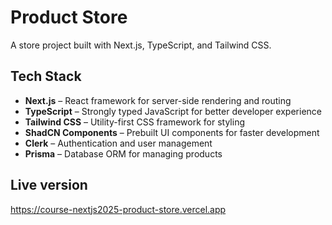 # Product Store

A store project built with Next.js, TypeScript, and Tailwind CSS.

## Tech Stack

- **Next.js** – React framework for server-side rendering and routing
- **TypeScript** – Strongly typed JavaScript for better developer experience
- **Tailwind CSS** – Utility-first CSS framework for styling
- **ShadCN Components** – Prebuilt UI components for faster development
- **Clerk** – Authentication and user management
- **Prisma** – Database ORM for managing products

## Live version

https://course-nextjs2025-product-store.vercel.app
